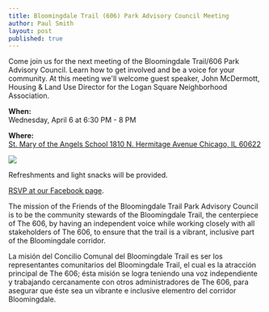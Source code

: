 ```yaml
---
title: Bloomingdale Trail (606) Park Advisory Council Meeting
author: Paul Smith
layout: post
published: true
---
```


Come join us for the next meeting of the Bloomingdale Trail/606 Park Advisory Council. Learn how to get involved and be a voice for your community. At this meeting we'll welcome guest speaker, John McDermott, Housing & Land Use Director for the Logan Square Neighborhood Association. 

**When:**  
Wednesday, April 6 at 6:30 PM - 8 PM

**Where:**  
[St. Mary of the Angels School 1810 N. Hermitage Avenue Chicago, IL 60622](https://www.google.com/maps/place/St.+Mary+of+the+Angels+School/@41.914582,-87.6742357,17z/data=!3m1!4b1!4m2!3m1!1s0x880fd2c2411635e3:0x4c972d380d317a42)

<a target="_blank" href="https://calendar.google.com/calendar/hosted/bloomingdaletrail.org/event?action=TEMPLATE&amp;tmeid=NzR0bG12NnAxYnBmaHN0NDlpMmttYWVyYmMgcGF1bEBibG9vbWluZ2RhbGV0cmFpbC5vcmc&amp;tmsrc=paul%40bloomingdaletrail.org"><img border="0" src="https://www.google.com/calendar/images/ext/gc_button1_en.gif"></a>

Refreshments and light snacks will be provided. 

[RSVP at our Facebook page](https://www.facebook.com/events/1704255003182862/).

The mission of the Friends of the Bloomingdale Trail Park Advisory Council is to be the community stewards of the Bloomingdale Trail, the centerpiece of The 606, by having an independent voice while working closely with all stakeholders of The 606, to ensure that the trail is a vibrant, inclusive part of the Bloomingdale corridor.

La misión del Concilio Comunal del Bloomingdale Trail es ser los representantes comunitarios del Bloomingdale Trail, el cual es la atracción principal de The 606; ésta misión se logra teniendo una voz independiente y trabajando cercanamente con otros administradores de The 606, para asegurar que éste sea un vibrante e inclusive elementro del corridor Bloomingdale.
